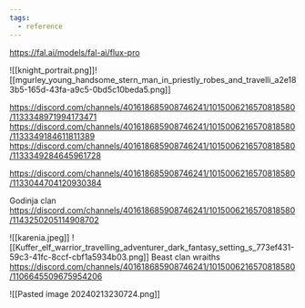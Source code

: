 ```yaml
---
tags:
  - reference
---
```

https://fal.ai/models/fal-ai/flux-pro

![[knight_portrait.png]]![[mgurley_young_handsome_stern_man_in_priestly_robes_and_travelli_a2e183b5-165d-43fa-a9c5-0bd5c10beda5.png]]


https://discord.com/channels/401618685908746241/1015006216570818580/1133348971994173471
https://discord.com/channels/401618685908746241/1015006216570818580/1133349184611811389
https://discord.com/channels/401618685908746241/1015006216570818580/1133349284645961728


https://discord.com/channels/401618685908746241/1015006216570818580/1133044704120930384


Godinja clan https://discord.com/channels/401618685908746241/1015006216570818580/1143250205114908702


![[karenia.jpeg]]
![[Kuffer_elf_warrior_travelling_adventurer_dark_fantasy_setting_s_773ef431-59c3-41fc-8ccf-cbf1a5934b03.png]]
Beast clan wraiths https://discord.com/channels/401618685908746241/1015006216570818580/1106645509675954206


![[Pasted image 20240213230724.png]]